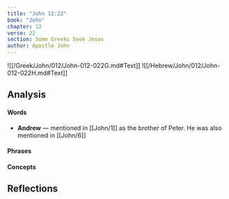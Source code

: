 ```yaml
---
title: "John 12:22"
book: "John"
chapter: 12
verse: 22
section: Some Greeks Seek Jesus
author: Apostle John
---
```

![[/Greek/John/012/John-012-022G.md#Text]]
![[/Hebrew/John/012/John-012-022H.md#Text]]

## Analysis

#### Words
- **Andrew** — mentioned in [[John/1]] as the brother of Peter.  He was also mentioned in [[John/6]]

#### Phrases

#### Concepts

## Reflections
